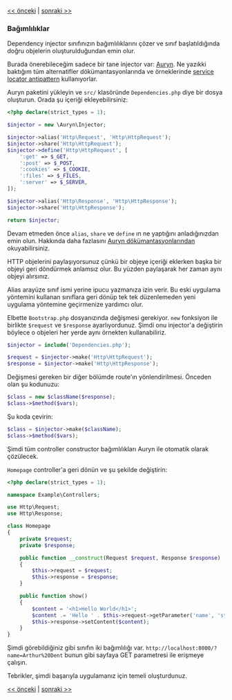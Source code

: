 [<< önceki](07-inversion-of-control.md) | [sonraki >>](09-templating.md)

### Bağımlılıklar

Dependency injector sınıfınızın bağımlılıklarını çözer ve sınıf başlatıldığında doğru objelerin oluşturulduğundan emin olur.

Burada önerebileceğim sadece bir tane injector var: [Auryn](https://github.com/rdlowrey/Auryn). Ne yazıkki baktığım tüm alternatifler dökümantasyonlarında ve örneklerinde [service locator antipattern](http://blog.ploeh.dk/2010/02/03/ServiceLocatorisanAnti-Pattern/) kullanıyorlar.

Auryn paketini yükleyin ve `src/` klasöründe `Dependencies.php` diye bir dosya oluşturun. Orada şu içeriği ekleyebilirsiniz:

```php
<?php declare(strict_types = 1);

$injector = new \Auryn\Injector;

$injector->alias('Http\Request', 'Http\HttpRequest');
$injector->share('Http\HttpRequest');
$injector->define('Http\HttpRequest', [
    ':get' => $_GET,
    ':post' => $_POST,
    ':cookies' => $_COOKIE,
    ':files' => $_FILES,
    ':server' => $_SERVER,
]);

$injector->alias('Http\Response', 'Http\HttpResponse');
$injector->share('Http\HttpResponse');

return $injector;
```

Devam etmeden önce `alias`, `share` ve `define` ın ne yaptığını anladığınızdan emin olun. Hakkında daha fazlasını [Auryn dökümantasyonlarından](https://github.com/rdlowrey/Auryn) okuyabilirsiniz.

HTTP objelerini paylaşıyorsunuz çünkü bir objeye içeriği eklerken başka bir objeyi geri döndürmek anlamsız olur. Bu yüzden paylaşarak her zaman aynı objeyi alırsınız.

Alias arayüze sınıf ismi yerine ipucu yazmanıza izin verir. Bu eski uygulama yöntemini kullanan sınıflara geri dönüp tek tek düzenlemeden yeni uygulama yöntemine geçirmenize yardımcı olur.

Elbette `Bootstrap.php` dosyanızında değişmesi gerekiyor. `new` fonksiyon ile birlikte `$request` ve `$response` ayarlıyordunuz. Şimdi onu injector'a değiştirin böylece o objeleri her yerde aynı örnekten kullanabiliriz.

```php
$injector = include('Dependencies.php');

$request = $injector->make('Http\HttpRequest');
$response = $injector->make('Http\HttpResponse');
```

Değişmesi gereken bir diğer bölümde route'ın yönlendirilmesi. Önceden olan şu kodunuzu:

```php
$class = new $className($response);
$class->$method($vars);
```

Şu koda çevirin:

```php
$class = $injector->make($className);
$class->$method($vars);
```

Şimdi tüm controller constructor bağımlılıkları Auryn ile otomatik olarak çözülecek.

`Homepage` controller'a geri dönün ve şu şekilde değiştirin:

```php
<?php declare(strict_types = 1);

namespace Example\Controllers;

use Http\Request;
use Http\Response;

class Homepage
{
    private $request;
    private $response;

    public function __construct(Request $request, Response $response)
    {
        $this->request = $request;
        $this->response = $response;
    }

    public function show()
    {
        $content = '<h1>Hello World</h1>';
        $content .= 'Hello ' . $this->request->getParameter('name', 'stranger');
        $this->response->setContent($content);
    }
}
```

Şimdi görebildiğiniz gibi sınıfın iki bağımlılığı var. `http://localhost:8000/?name=Arthur%20Dent` bunun gibi sayfaya GET parametresi ile erişmeye çalışın.

Tebrikler, şimdi başarıyla uygulamanız için temeli oluşturdunuz.

[<< önceki](07-inversion-of-control.md) | [sonraki >>](09-templating.md)
